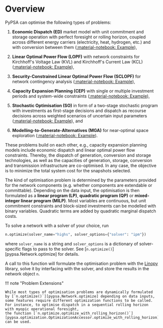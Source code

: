 
# Overview

PyPSA can optimise the following types of problems:

1. **Economic Dispatch (ED)** market model with unit commitment and storage operation with perfect foresight or rolling horizon, coupled across different energy carriers (electricity, heat, hydrogen, etc.) and with conversion between them ([:material-notebook: Example]()),

2. **Linear Optimal Power Flow (LOPF)** with network constraints for Kirchhoff's Voltage Law (KVL) and Kirchhoff's Current Law (KCL) ([:material-notebook: Example]()),

3. **Security-Constrained Linear Optimal Power Flow (SCLOPF)** for network contingency analysis ([:material-notebook: Example]()),

4. **Capacity Expansion Planning (CEP)** with single or multiple investment periods and system-wide constraints ([:material-notebook: Example]()),

5. **Stochastic Optimisation (SO)** in form of a two-stage stochastic program with investments as first-stage decisions and dispatch as recourse decisions across weighted scenarios of uncertain input parameters  ([:material-notebook: Example]()), and

6. **Modelling-to-Generate-Alternatives (MGA)** for near-optimal space exploration ([:material-notebook: Example]()).

These problems build on each other, e.g., capacity expansion planning models include economic dispatch and linear optimal power flow constraints. Thereby, the dispatch of generation, conversion and storage technologies, as well as the capacities of generation, storage, conversion and transmission infrastructure are co-optimised. In any case, the objective is to minimize the total system cost for the snapshots selected.

The kind of optimisation problem is determined by the parameters provided for the network components (e.g. whether components are extendable or committable). Depending on the data input, the optimisation is then formulated as a **linear program (LP)**, **quadratic program (QP)** or **mixed-integer linear program (MILP)**. Most variables are continuous, but unit commitment constraints and block-sized investments can be modelled with binary variables. Quadratic terms are added by quadratic marginal dispatch costs.

To solve a network with a solver of your choice, run

```python
n.optimize(solver_name="highs", solver_options={"solver": "ipm"})
```

where `solver_name` is a string and `solver_options` is a dictionary of solver-specific flags to pass to the solver. See [`n.optimize()`][pypsa.Network.optimize] for details.

A call to this function will formulate the optimisation problem with the [Linopy](https://linopy.readthedocs.io) library, solve it by interfacing with the solver, and store the results in the network object `n`.

!!! note "Problem Extensions"

    While most types of optimisation problems are dynamically formulated by [`n.optimize()`][pypsa.Network.optimize] depending on data inputs, some features require different optimization functions to be called. For instance, to optimise dispatch in a sequential rolling horizon with myopic operational foresight,
    the function [`n.optimize.optimize_with_rolling_horizon()`][pypsa.optimization.OptimizationAccessor.optimize_with_rolling_horizon] can be used.
